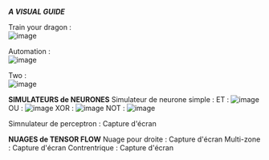 ***A VISUAL GUIDE***

Train your dragon : <br>
![image](https://github.com/user-attachments/assets/ae3a10ad-6154-4ffc-a0de-a86c6b49a3e4)



Automation : <br>
![image](https://github.com/user-attachments/assets/81e25355-3664-4565-97c7-704565522251)



Two : <br>
![image](https://github.com/user-attachments/assets/88ba4e49-2e1d-45f3-8496-e712957bf7a1)


**SIMULATEURS de NEURONES**
Simulateur de neurone simple : ET : ![image](https://github.com/user-attachments/assets/d0502b0e-d3ed-4115-9fed-93a93db73cca)
OU : ![image](https://github.com/user-attachments/assets/0cc72878-2d78-4841-ac43-4f0d6db33e9a)
XOR : ![image](https://github.com/user-attachments/assets/89f36472-9e28-44cf-a449-c4ea589568d4)
NOT : ![image](https://github.com/user-attachments/assets/f2e15aed-ebdc-4b3f-ab47-5312faf4c4e3)


Simnulateur de perceptron : Capture d'écran

**NUAGES de TENSOR FLOW**
Nuage pour droite : Capture d'écran
Multi-zone : Capture d'écran
Contrentrique : Capture d'écran
